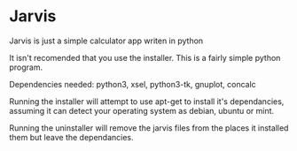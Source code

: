 Jarvis
======

Jarvis is just a simple calculator app writen in python

It isn't recomended that you use the installer. This is a fairly simple python program.

Dependencies needed: python3, xsel, python3-tk, gnuplot, concalc

Running the installer will attempt to use apt-get to install it's dependancies, 
assuming it can detect your operating system as debian, ubuntu or mint.

Running the uninstaller will remove the jarvis files from the places it installed
them but leave the dependancies.

